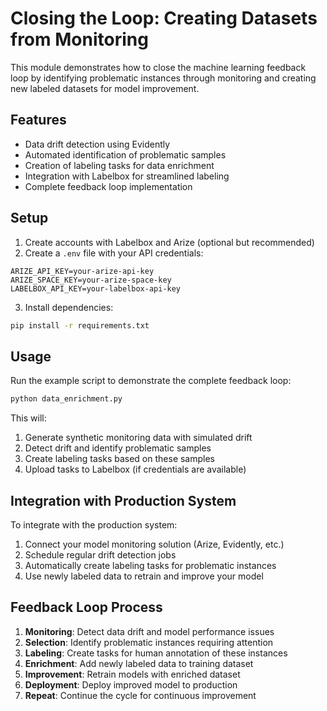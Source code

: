 # Closing the Loop: Creating Datasets from Monitoring

This module demonstrates how to close the machine learning feedback loop by identifying problematic instances through monitoring and creating new labeled datasets for model improvement.

## Features

- Data drift detection using Evidently
- Automated identification of problematic samples
- Creation of labeling tasks for data enrichment
- Integration with Labelbox for streamlined labeling
- Complete feedback loop implementation

## Setup

1. Create accounts with Labelbox and Arize (optional but recommended)
2. Create a `.env` file with your API credentials:

```
ARIZE_API_KEY=your-arize-api-key
ARIZE_SPACE_KEY=your-arize-space-key
LABELBOX_API_KEY=your-labelbox-api-key
```

3. Install dependencies:

```bash
pip install -r requirements.txt
```

## Usage

Run the example script to demonstrate the complete feedback loop:

```bash
python data_enrichment.py
```

This will:
1. Generate synthetic monitoring data with simulated drift
2. Detect drift and identify problematic samples
3. Create labeling tasks based on these samples
4. Upload tasks to Labelbox (if credentials are available)

## Integration with Production System

To integrate with the production system:

1. Connect your model monitoring solution (Arize, Evidently, etc.)
2. Schedule regular drift detection jobs
3. Automatically create labeling tasks for problematic instances
4. Use newly labeled data to retrain and improve your model

## Feedback Loop Process

1. **Monitoring**: Detect data drift and model performance issues
2. **Selection**: Identify problematic instances requiring attention
3. **Labeling**: Create tasks for human annotation of these instances
4. **Enrichment**: Add newly labeled data to training dataset
5. **Improvement**: Retrain models with enriched dataset
6. **Deployment**: Deploy improved model to production
7. **Repeat**: Continue the cycle for continuous improvement
